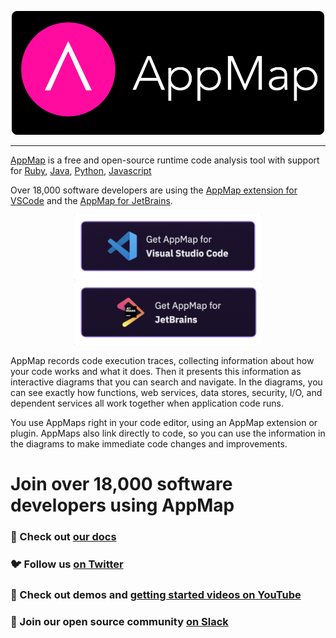 <p align="center">
  <a href="https://appmap.io"><img src="https://github.com/applandinc/.github/raw/main/profile/images/appmap_logo_on_black.png" alt="AppMap" style="width:500px;">
</p>

--- 

[AppMap](https://appmap.io) is a free and open-source runtime code analysis tool with support for [Ruby](), [Java](https://github.com/applandinc/appmap-java), [Python](https://github.com/applandinc/appmap-python), [Javascript](https://github.com/applandinc/appmap-agent-js)  


Over 18,000 software developers are using the [AppMap extension for VSCode](https://marketplace.visualstudio.com/items?itemName=appland.appmap) and the [AppMap for JetBrains](https://plugins.jetbrains.com/plugin/16701-appmap).
<p align="center">
  <a href="https://marketplace.visualstudio.com/items?itemName=appland.appmap"><img src="images/VSCode.png" alt="AppMap for VS Code" style="width:300px;"></a>
  <a href="https://plugins.jetbrains.com/plugin/16701-appmap"><img src="images/JetBrains.png" alt="AppMap for JetBrains" style="width:300px;"></a>
</p>


AppMap records code execution traces, collecting information about how your code works and what it does. Then it presents this information as interactive diagrams that you can search and navigate. In the diagrams, you can see exactly how functions, web services, data stores, security, I/O, and dependent services all work together when application code runs.

You use AppMaps right in your code editor, using an AppMap extension or plugin. AppMaps also link directly to code, so you can use the information in the diagrams to make immediate code changes and improvements.



# Join over 18,000 software developers using AppMap
### 📖 Check out [our docs](https://appmap.io/docs)
### 🐦 Follow us [on Twitter](https://twitter.com/landofapps)
### 🎥 Check out demos and [getting started videos on YouTube](https://www.youtube.com/channel/UCxVv4gVnr2Uf2PSzoELZUcg/featured)
### 👏 Join our open source community [on Slack](https://appmap.io/slack)
